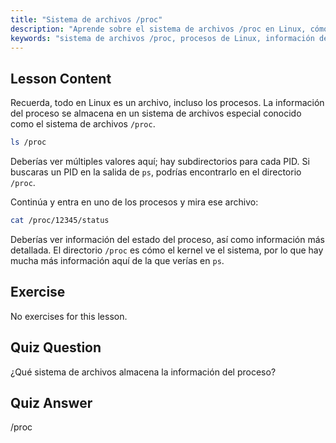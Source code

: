 ```yaml
---
title: "Sistema de archivos /proc"
description: "Aprende sobre el sistema de archivos /proc en Linux, cómo almacena la información de los procesos y su estructura. Explora los detalles de los procesos con esta guía esencial de Linux."
keywords: "sistema de archivos /proc, procesos de Linux, información de procesos, tutorial de Linux, Linux para principiantes, guía de Linux"
---
```


## Lesson Content

Recuerda, todo en Linux es un archivo, incluso los procesos. La información del proceso se almacena en un sistema de archivos especial conocido como el sistema de archivos `/proc`.

```bash
ls /proc
```

Deberías ver múltiples valores aquí; hay subdirectorios para cada PID. Si buscaras un PID en la salida de `ps`, podrías encontrarlo en el directorio `/proc`.

Continúa y entra en uno de los procesos y mira ese archivo:

```bash
cat /proc/12345/status
```

Deberías ver información del estado del proceso, así como información más detallada. El directorio `/proc` es cómo el kernel ve el sistema, por lo que hay mucha más información aquí de la que verías en `ps`.

## Exercise

No exercises for this lesson.

## Quiz Question

¿Qué sistema de archivos almacena la información del proceso?

## Quiz Answer

/proc
